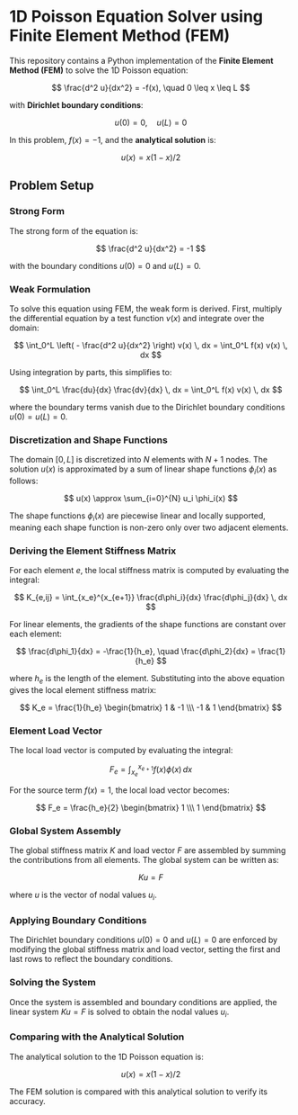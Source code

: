 # 1D Poisson Equation Solver using Finite Element Method (FEM)

This repository contains a Python implementation of the **Finite Element Method (FEM)** to solve the 1D Poisson equation:

$$
 \frac{d^2 u}{dx^2} = -f(x), \quad 0 \leq x \leq L
$$

with **Dirichlet boundary conditions**:

$$
u(0) = 0, \quad u(L) = 0
$$

In this problem, $f(x) = -1$, and the **analytical solution** is:

$$
u(x) = x(1 - x)/2
$$

## Problem Setup

### Strong Form

The strong form of the equation is:

$$
 \frac{d^2 u}{dx^2} = -1
$$

with the boundary conditions $u(0) = 0$ and $u(L) = 0$.

### Weak Formulation

To solve this equation using FEM, the weak form is derived. First, multiply the differential equation by a test function $v(x)$ and integrate over the domain:

$$
\int_0^L \left( - \frac{d^2 u}{dx^2} \right) v(x) \, dx = \int_0^L f(x) v(x) \, dx
$$

Using integration by parts, this simplifies to:

$$
\int_0^L \frac{du}{dx} \frac{dv}{dx} \, dx = \int_0^L f(x) v(x) \, dx
$$

where the boundary terms vanish due to the Dirichlet boundary conditions $u(0) = u(L) = 0$.

### Discretization and Shape Functions

The domain $[0, L]$ is discretized into $N$ elements with $N+1$ nodes. The solution $u(x)$ is approximated by a sum of linear shape functions $\phi_i(x)$ as follows:

$$
u(x) \approx \sum_{i=0}^{N} u_i \phi_i(x)
$$

The shape functions $\phi_i(x)$ are piecewise linear and locally supported, meaning each shape function is non-zero only over two adjacent elements.

### Deriving the Element Stiffness Matrix

For each element $e$, the local stiffness matrix is computed by evaluating the integral:

$$
K_{e,ij} = \int_{x_e}^{x_{e+1}} \frac{d\phi_i}{dx} \frac{d\phi_j}{dx} \, dx
$$

For linear elements, the gradients of the shape functions are constant over each element:

$$
\frac{d\phi_1}{dx} = -\frac{1}{h_e}, \quad \frac{d\phi_2}{dx} = \frac{1}{h_e}
$$

where $h_e$ is the length of the element. Substituting into the above equation gives the local element stiffness matrix:

$$
K_e = \frac{1}{h_e} \begin{bmatrix} 1 & -1 \\\ -1 & 1 \end{bmatrix}
$$

### Element Load Vector

The local load vector is computed by evaluating the integral:

$$
F_e = \int_{x_e}^{x_{e+1}} f(x) \phi(x) \, dx
$$

For the source term $f(x) = 1$, the local load vector becomes:

$$
F_e = \frac{h_e}{2} \begin{bmatrix} 1 \\\ 1 \end{bmatrix}
$$

### Global System Assembly

The global stiffness matrix $K$ and load vector $F$ are assembled by summing the contributions from all elements. The global system can be written as:

$$
K u = F
$$

where $u$ is the vector of nodal values $u_i$.

### Applying Boundary Conditions

The Dirichlet boundary conditions $u(0) = 0$ and $u(L) = 0$ are enforced by modifying the global stiffness matrix and load vector, setting the first and last rows to reflect the boundary conditions.

### Solving the System

Once the system is assembled and boundary conditions are applied, the linear system $K u = F$ is solved to obtain the nodal values $u_i$.

### Comparing with the Analytical Solution

The analytical solution to the 1D Poisson equation is:

$$
u(x) = x(1 - x)/2
$$

The FEM solution is compared with this analytical solution to verify its accuracy.


